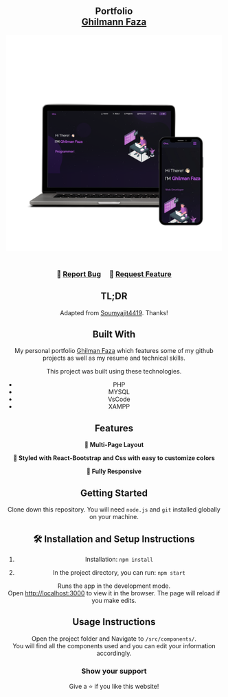<h2 align="center">
  Portfolio<br/>
  <a href="https://ghilmanfaza.netlify.app/" target="_blank">Ghilmann Faza</a>
</h2>
<div align="center">
  <img alt="Demo" src="./Images/readme-img1.png" />
</div>

<br/>

<center>


<h3 align="center">
    🔹
    <a href="https://github.com/ghilmanfz/Portfolio_Ghilman/issues">Report Bug</a> &nbsp; &nbsp;
    🔹
    <a href="https://github.com/ghilmanfz/Portfolio_Ghilman/issues">Request Feature</a>
</h3>

## TL;DR

Adapted from [Soumyajit4419]([https://github.com/ghilmanfz/Portfolio](https://github.com/soumyajit4419/Portfolio)). Thanks!

## Built With

My personal portfolio <a href="(https://ghilmanfaza.netlify.app/)" target="_blank">Ghilman Faza</a> which features some of my github projects as well as my resume and technical skills.<br/>

This project was built using these technologies.

- PHP
- MYSQL
- VsCode
- XAMPP

## Features

**📖 Multi-Page Layout**

**🎨 Styled with React-Bootstrap and Css with easy to customize colors**

**📱 Fully Responsive**

## Getting Started

Clone down this repository. You will need `node.js` and `git` installed globally on your machine.

## 🛠 Installation and Setup Instructions

1. Installation: `npm install`

2. In the project directory, you can run: `npm start`

Runs the app in the development mode.\
Open [http://localhost:3000](http://localhost:3000) to view it in the browser.
The page will reload if you make edits.

## Usage Instructions

Open the project folder and Navigate to `/src/components/`. <br/>
You will find all the components used and you can edit your information accordingly.

### Show your support

Give a ⭐ if you like this website!
